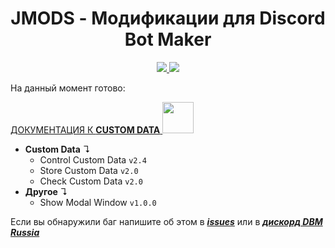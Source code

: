 <div align="center">
  <h1>JMODS - Модификации для Discord Bot Maker</h1>
  <a href="https://github.com/ContentJeka/JMODS/releases">
    <img src="https://img.shields.io/github/v/release/ContentJeka/JMODS?style=for-the-badge">
  </a>
  <a>
    <img src="https://img.shields.io/github/stars/ContentJeka/JMODS?color=yellow&style=for-the-badge">
  </a>

</div>

На данный момент готово:

[ДОКУМЕНТАЦИЯ К **CUSTOM DATA**   <img style="width:50px" src="https://images-ext-2.discordapp.net/external/CwtYIbsIGmZhIFpbmMHc97ybSayyBvCTw_8H2xUez0A/https/i.imgur.com/7kAFYlp.png">](https://github.com/ContentJeka/JMODS/wiki)

- **Custom Data** ↴
  - Control Custom Data `v2.4`
  - Store Custom Data `v2.0`
  - Check Custom Data `v2.0`
- **Другое** ↴
  - Show Modal Window `v1.0.0`

Если вы обнаружили баг напишите об этом в **_[issues](https://github.com/ContentJeka/JMODS/issues)_** или в **_[дискорд DBM Russia](https://discord.gg/XZeWBqapE6)_**
